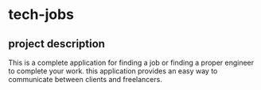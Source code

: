 # tech-jobs

## project description 
This is a complete application for finding a job or finding a proper engineer to complete your work. this application provides an easy way to communicate between clients and freelancers.



